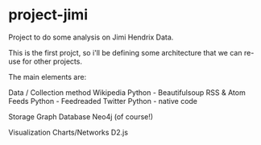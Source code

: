 project-jimi
============

Project to do some analysis on Jimi Hendrix Data. 

This is the first projct, so i'll be defining some architecture that we can re-use for other projects. 

The main elements are: 

Data / Collection method
    Wikipedia           Python - Beautifulsoup
    RSS & Atom Feeds    Python - Feedreaded
    Twitter             Python - native code 
    
Storage
    Graph Database      Neo4j (of course!)
    
Visualization
    Charts/Networks     D2.js
    

    
